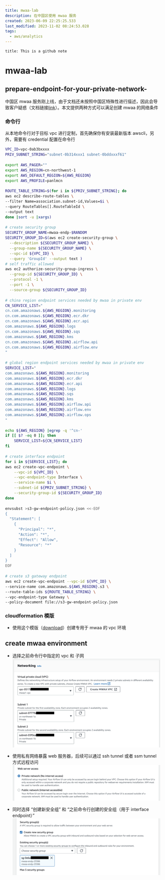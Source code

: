 ```yaml
---
title: mwaa-lab
description: 在中国区使用 mwaa 服务
created: 2023-06-09 22:25:25.533
last_modified: 2023-11-02 08:24:53.028
tags:
  - aws/analytics
---
```


```ad-attention
title: This is a github note

```

# mwaa-lab

## prepare-endpoint-for-your-private-network-

中国区 mwaa 服务刚上线，由于文档还未按照中国区特殊性进行描述，因此会导致客户疑惑（文档链接[link](https://docs.amazonaws.cn/en_us/mwaa/latest/userguide/vpc-create.html#vpc-create-template-private-only)）。本文提供两种方式可以满足创建 mwaa 的网络条件

### 命令行

从本地命令行对于目标 vpc 进行定制，首先确保你有安装最新版本 awscli，另外，需要有 credential 配置在命令行

```sh
VPC_ID=vpc-0ab3bxxxx
PRIV_SUBNET_STRING="subnet-0b314xxx1 subnet-0bddxxxf61"

export AWS_PAGER=""
export AWS_REGION=cn-northwest-1
export AWS_DEFAULT_REGION=${AWS_REGION}
export AWS_PROFILE=panlmcn

ROUTE_TABLE_STRING=$(for i in ${PRIV_SUBNET_STRING}; do
aws ec2 describe-route-tables \
--filter Name=association.subnet-id,Values=$i \
--query RouteTables[].RouteTableId \
--output text
done |sort -u |xargs)

# create security group
SECURITY_GROUP_NAME=mwaa-endp-$RANDOM
SECURITY_GROUP_ID=$(aws ec2 create-security-group \
  --description ${SECURITY_GROUP_NAME} \
  --group-name ${SECURITY_GROUP_NAME} \
  --vpc-id ${VPC_ID} \
  --query 'GroupId' --output text )
# self traffic allowed
aws ec2 authorize-security-group-ingress \
  --group-id ${SECURITY_GROUP_ID} \
  --protocol -1 \
  --port -1 \
  --source-group ${SECURITY_GROUP_ID}

# china region endpoint services needed by mwaa in private env
CN_SERVICE_LIST="
cn.com.amazonaws.${AWS_REGION}.monitoring
cn.com.amazonaws.${AWS_REGION}.ecr.dkr
cn.com.amazonaws.${AWS_REGION}.ecr.api
com.amazonaws.${AWS_REGION}.logs
cn.com.amazonaws.${AWS_REGION}.sqs
com.amazonaws.${AWS_REGION}.kms
cn.com.amazonaws.${AWS_REGION}.airflow.api	
cn.com.amazonaws.${AWS_REGION}.airflow.env	
"

# global region endpoint services needed by mwaa in private env
SERVICE_LIST="
com.amazonaws.${AWS_REGION}.monitoring
com.amazonaws.${AWS_REGION}.ecr.dkr
com.amazonaws.${AWS_REGION}.ecr.api
com.amazonaws.${AWS_REGION}.logs
com.amazonaws.${AWS_REGION}.sqs
com.amazonaws.${AWS_REGION}.kms
com.amazonaws.${AWS_REGION}.airflow.api
com.amazonaws.${AWS_REGION}.airflow.env
com.amazonaws.${AWS_REGION}.airflow.ops
"

echo ${AWS_REGION} |egrep -q '^cn-'
if [[ $? -eq 0 ]]; then
    SERVICE_LIST=${CN_SERVICE_LIST}
fi

# create interface endpoint
for i in ${SERVICE_LIST}; do
aws ec2 create-vpc-endpoint \
    --vpc-id ${VPC_ID} \
    --vpc-endpoint-type Interface \
    --service-name $i \
    --subnet-id ${PRIV_SUBNET_STRING} \
    --security-group-id ${SECURITY_GROUP_ID}
done

envsubst >s3-gw-endpoint-policy.json <<-EOF
{
  "Statement": [
    {
      "Principal": "*",
      "Action": "*",
      "Effect": "Allow",
      "Resource": "*"
    }
  ]
}
EOF

# create s3 gateway endpoint
aws ec2 create-vpc-endpoint --vpc-id ${VPC_ID} \
--service-name com.amazonaws.${AWS_REGION}.s3 \
--route-table-ids ${ROUTE_TABLE_STRING} \
--vpc-endpoint-type Gateway \
--policy-document file://s3-gw-endpoint-policy.json

```

### cloudformation 模版

- 使用这个模版（[download](mwaa-private-vpc.yaml)）创建专用于 mwaa 的 vpc 环境


## create mwaa environment

- 选择之前命令行中指定的 vpc 和 子网
![mwaa-lab-png-1.png](mwaa-lab-png-1.png)

- 使用私有网络暴露 web 服务器，后续可以通过 ssh tunnel 或者 ssm tunnel 方式远程访问
![mwaa-lab-png-2.png](mwaa-lab-png-2.png)

- 同时选择 “创建新安全组” 和 “之前命令行创建的安全组（用于 interface endpoint）”
![mwaa-lab-png-3.png](mwaa-lab-png-3.png)





